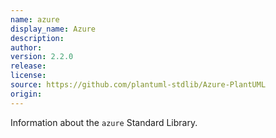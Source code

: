 ```yaml
---
name: azure
display_name: Azure
description: 
author: 
version: 2.2.0
release: 
license: 
source: https://github.com/plantuml-stdlib/Azure-PlantUML
origin: 
---
```


Information about the `azure` Standard Library.
